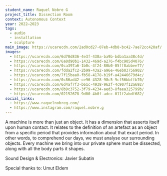 ```yaml
---
student_name: Raquel Nobre G
project_title: Dissection Room
context: Autonomous Context
year: 2022—2023
tags:
  - audio
  - installation
  - sculpture
main_image: https://ucarecdn.com/2ad0cd27-07eb-4db8-bc42-7ae72cc420af/
images:
  - https://ucarecdn.com/6d70d836-4e3f-438a-ba9b-bdba1aa38c4d/
  - https://ucarecdn.com/6a0d90b1-1432-469d-a276-f4bc905d4076/
  - https://ucarecdn.com/0ca397a6-1b0c-4f24-80b0-05ff8abbee77/
  - https://ucarecdn.com/fdda2fc2-2b99-43a2-a96e-46eb03756902/
  - https://ucarecdn.com/7f15baa0-fb58-4178-b19f-a42446679d4c/
  - https://ucarecdn.com/0c86ad42-ce96-4328-98c5-9cf56bbffb70/
  - https://ucarecdn.com/6d4af7f3-b61c-4938-962f-4c907f12a692/
  - https://ucarecdn.com/8b9c3752-3f79-4234-aed3-8faea325799b/
  - https://ucarecdn.com/02152678-9d00-4b0f-adcc-011f2abdf682/
social_links:
  - https://www.raquelnobreg.com/
  - https://www.instagram.com/raquel.nobre.g
---
```

A machine is more than just an object. It has a dimension that asserts itself upon human contact. It relates to the definition of an artefact as an object from a specific period that provides information about that exact period. In other words, to comprehend our days, we must analyse our surrounding objects. Every machine we bring into our private sphere must be dissected, along with all the body parts it shapes.





Sound Design & Electronics:
Javier Subatin

Special thanks to:
Umut Eldem